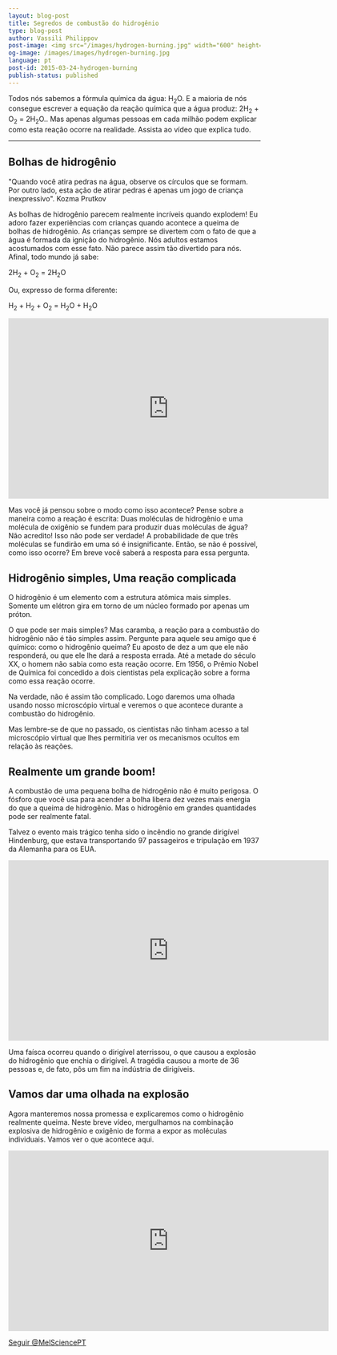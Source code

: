 ```yaml
---
layout: blog-post
title: Segredos de combustão do hidrogênio
type: blog-post
author: Vassili Philippov
post-image: <img src="/images/hydrogen-burning.jpg" width="600" height="369" alt="combustão do hidrogênio">
og-image: /images/images/hydrogen-burning.jpg
language: pt
post-id: 2015-03-24-hydrogen-burning
publish-status: published
---
```

Todos nós sabemos a fórmula química da água: H<sub>2</sub>O. E a maioria de nós consegue escrever a equação da reação química que a água produz: 2H<sub>2</sub> + O<sub>2</sub> = 2H<sub>2</sub>O.. Mas apenas algumas pessoas em cada milhão podem explicar como esta reação ocorre na realidade. Assista ao vídeo que explica tudo.

<!-- more -->

---

## Bolhas de hidrogênio

"Quando você atira pedras na água, observe os círculos que se formam.  Por outro lado, esta ação de atirar pedras é apenas um jogo de criança inexpressivo".  Kozma Prutkov

As bolhas de hidrogênio parecem realmente incríveis quando explodem! Eu adoro fazer experiências com crianças quando acontece a queima de bolhas de hidrogênio. As crianças sempre se divertem com o fato de que a água é formada da ignição do hidrogênio. Nós adultos estamos acostumados com esse fato. Não parece assim tão divertido para nós. Afinal, todo mundo já sabe:

2H<sub>2</sub> + O<sub>2</sub> = 2H<sub>2</sub>O

Ou, expresso de forma diferente: 

H<sub>2</sub> + H<sub>2</sub> + O<sub>2</sub> = H<sub>2</sub>O + H<sub>2</sub>O

<iframe width="640" height="360" src="http://www.youtube.com/embed/RuXXLjpc67c?rel=0" frameborder="0" allowfullscreen></iframe>
<br>

Mas você já pensou sobre o modo como isso acontece? Pense sobre a maneira como a reação é escrita: Duas moléculas de hidrogênio e uma molécula de oxigênio se fundem para produzir duas moléculas de água? Não acredito! Isso não pode ser verdade! A probabilidade de que três moléculas se fundirão em uma só é insignificante.  Então, se não é possível, como isso ocorre?  Em breve você saberá a resposta para essa pergunta. 

## Hidrogênio simples, Uma reação complicada

O hidrogênio é um elemento com a estrutura atômica mais simples. Somente um elétron gira em torno de um núcleo formado por apenas um próton. 

O que pode ser mais simples? Mas caramba, a reação para a combustão do hidrogênio não é tão simples assim. Pergunte para aquele seu amigo que é químico: como o hidrogênio queima? Eu aposto de dez a um que ele não responderá, ou que ele lhe dará a resposta errada. Até a metade do século XX, o homem não sabia como esta reação ocorre. Em 1956, o Prêmio Nobel de Química foi concedido a dois cientistas pela explicação sobre a forma como essa reação ocorre. 
 
Na verdade, não é assim tão complicado. Logo daremos uma olhada usando nosso microscópio virtual e veremos o que acontece durante a combustão do hidrogênio. 

Mas lembre-se de que no passado, os cientistas não tinham acesso a tal microscópio virtual que lhes permitiria ver os mecanismos ocultos em relação às reações. 

## Realmente um grande boom!

A combustão de uma pequena bolha de hidrogênio não é muito perigosa. O fósforo que você usa para acender a bolha libera dez vezes mais energia do que a queima de hidrogênio.
Mas o hidrogênio em grandes quantidades pode ser realmente fatal.   

Talvez o evento mais trágico tenha sido o incêndio no grande dirigível Hindenburg, que estava transportando 97 passageiros e tripulação em 1937 da Alemanha para os EUA.

<iframe width="640" height="360" src="http://www.youtube.com/embed/Q7utL5HonSw?rel=0&start=98" frameborder="0" allowfullscreen></iframe>

Uma faísca ocorreu quando o dirigível aterrissou, o que causou a explosão do hidrogênio que enchia o dirigível. A tragédia causou a morte de 36 pessoas e, de fato, pôs um fim na indústria de dirigíveis. 

## Vamos dar uma olhada na explosão

Agora manteremos nossa promessa e explicaremos como o hidrogênio realmente queima. Neste breve vídeo, mergulhamos na combinação explosiva de hidrogênio e oxigênio de forma a expor as moléculas individuais. Vamos ver o que acontece aqui.

<iframe width="640" height="360" src="http://www.youtube.com/embed/YuqA_uojSJ4?rel=0" frameborder="0" allowfullscreen></iframe>

<br/>

<!-- Begin Twitter follow -->
<a href="https://twitter.com/MelSciencePT" class="twitter-follow-button" data-show-count="false" data-lang="pt" data-size="large">Seguir @MelSciencePT</a>
<script>!function(d,s,id){var js,fjs=d.getElementsByTagName(s)[0],p=/^http:/.test(d.location)?'http':'https';if(!d.getElementById(id)){js=d.createElement(s);js.id=id;js.src=p+'://platform.twitter.com/widgets.js';fjs.parentNode.insertBefore(js,fjs);}}(document, 'script', 'twitter-wjs');</script>
<!-- End Twitter follow -->
